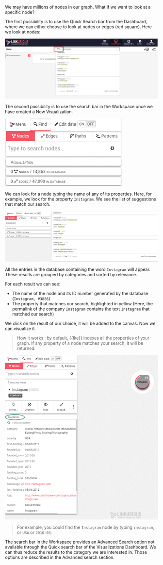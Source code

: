 
We may have millions of nodes in our graph. 
What if we want to look at a specific node?

The first possibility is to use the Quick Search bar from the Dashboard, 
where we can either choose to look at nodes or edges (red square). 
Here we look at nodes:

![](QuickS_Nodes.png)

The second possibility is to use the search bar in the Workspace once we 
have created a New Visualization.

![](Find.png)

We can look for a node typing the name of any of its properties. 
Here, for example, we look for the property `Instagram`. 
We see the list of suggestions that match our search.

![](Find_Example.png)

All the entries in the database containing the word `Instagram` will 
appear. 
These results are grouped by categories and sorted by relevance.

For each result we can see:

- The name of the node and its ID number generated by the database 
  (`Instagram, #3886`)
- The property that matches our search, highlighted in yellow (Here, 
  the permalink of the company `Instagram` contains the text `Instagram` 
  that matched our search)

We click on the result of our choice, it will be added to the canvas. 
Now we can visualize it.

> How it works : by default, {{lke}} indexes all the 
properties of your graph. 
If any property of a node matches your search, it will be returned.

![](PropertiesCircle.png)

> For example, you could find the `Instagram` node by typing 
`instagram`, or `USA` or `2010-03`.

The search bar in the Workspace provides an Advanced Search option not 
available through the Quick search bar of the Visualizations Dashboard. 
We can thus reduce the results to the category we are interested in. 
Those options are described in the Advanced search section.
